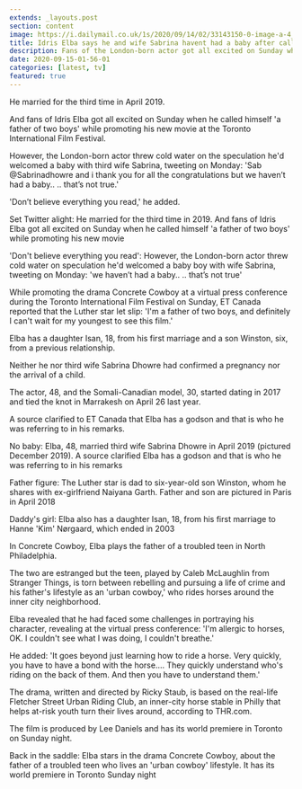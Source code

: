 ```yaml
---
extends: _layouts.post
section: content
image: https://i.dailymail.co.uk/1s/2020/09/14/02/33143150-0-image-a-4_1600046227773.jpg 
title: Idris Elba says he and wife Sabrina havent had a baby after calling himself father of two boys 
description: Fans of the London-born actor got all excited on Sunday when he called himself a father of two boys while promoting his new movie at the Toronto International Film Festival. 
date: 2020-09-15-01-56-01 
categories: [latest, tv] 
featured: true 
--- 
```

He married for the third time in April 2019.

And fans of Idris Elba got all excited on Sunday when he called himself 'a father of two boys' while promoting his new movie at the Toronto International Film Festival.

However, the London-born actor threw cold water on the speculation he'd welcomed a baby with third wife Sabrina, tweeting on Monday: 'Sab @Sabrinadhowre and i thank you for all the congratulations but we haven’t had a baby.. .. that’s not true.' 

'Don’t believe everything you read,' he added.

Set Twitter alight: He married for the third time in 2019. And fans of Idris Elba got all excited on Sunday when he called himself 'a father of two boys' while promoting his new movie 

'Don't believe everything you read': However, the London-born actor threw cold water on speculation he'd welcomed a baby boy with wife Sabrina, tweeting on Monday: 'we haven’t had a baby.. .. that’s not true' 

While promoting the drama Concrete Cowboy at a virtual press conference during the Toronto International Film Festival on Sunday, ET Canada reported that the Luther star let slip: 'I'm a father of two boys, and definitely I can't wait for my youngest to see this film.'

Elba has a daughter Isan, 18, from his first marriage and a son Winston, six, from a previous relationship.

Neither he nor third wife Sabrina Dhowre had confirmed a pregnancy nor the arrival of a child. 

The actor, 48, and the Somali-Canadian model, 30, started dating in 2017 and tied the knot in Marrakesh on April 26 last year. 

A source clarified to ET Canada that Elba has a godson and that is who he was referring to in his remarks.

No baby: Elba, 48, married third wife Sabrina Dhowre in April 2019 (pictured December 2019). A source clarified Elba has a godson and that is who he was referring to in his remarks

Father figure: The Luther star is dad to six-year-old son Winston, whom he shares with ex-girlfriend Naiyana Garth. Father and son are pictured in Paris in April 2018

Daddy's girl: Elba also has a daughter Isan, 18, from his first marriage to Hanne 'Kim' Nørgaard, which ended in 2003

In Concrete Cowboy, Elba plays the father of a troubled teen in North Philadelphia.

The two are estranged but the teen, played by Caleb McLaughlin from Stranger Things, is torn between rebelling and pursuing a life of crime and his father's lifestyle as an 'urban cowboy,' who rides horses around the inner city neighborhood.

Elba revealed that he had faced some challenges in portraying his character, revealing at the virtual press conference: 'I'm allergic to horses, OK. I couldn't see what I was doing, I couldn't breathe.'

He added: 'It goes beyond just learning how to ride a horse. Very quickly, you have to have a bond with the horse.... They quickly understand who's riding on the back of them. And then you have to understand them.' 

The drama, written and directed by Ricky Staub, is based on the real-life Fletcher Street Urban Riding Club, an inner-city horse stable in Philly that helps at-risk youth turn their lives around, according to THR.com.

The film is produced by Lee Daniels and has its world premiere in Toronto on Sunday night.

Back in the saddle: Elba stars in the drama Concrete Cowboy, about the father of a troubled teen who lives an 'urban cowboy' lifestyle. It has its world premiere in Toronto Sunday night

